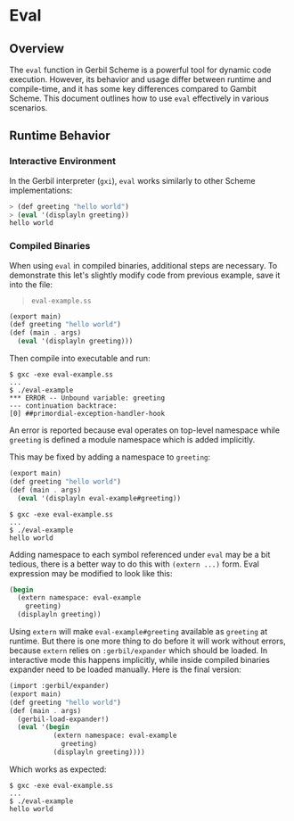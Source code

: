 # Eval

## Overview

The `eval` function in Gerbil Scheme is a powerful tool for dynamic code execution. However, its behavior and usage differ between runtime and compile-time, and it has some key differences compared to Gambit Scheme. This document outlines how to use `eval` effectively in various scenarios.

## Runtime Behavior

### Interactive Environment

In the Gerbil interpreter (`gxi`), `eval` works similarly to other Scheme implementations:

```scheme
> (def greeting "hello world")
> (eval '(displayln greeting))
hello world
```

### Compiled Binaries

When using `eval` in compiled binaries, additional steps are necessary.
To demonstrate this let's slightly modify code from previous example, save it into the file:

> `eval-example.ss`

```scheme
(export main)
(def greeting "hello world")
(def (main . args)
  (eval '(displayln greeting)))
```

Then compile into executable and run:

```console
$ gxc -exe eval-example.ss
...
$ ./eval-example
*** ERROR -- Unbound variable: greeting
--- continuation backtrace:
[0] ##primordial-exception-handler-hook
```

An error is reported because eval operates on top-level namespace while `greeting` is defined a module namespace which is added implicitly.

This may be fixed by adding a namespace to `greeting`:

```scheme
(export main)
(def greeting "hello world")
(def (main . args)
  (eval '(displayln eval-example#greeting))
```

```console
$ gxc -exe eval-example.ss
...
$ ./eval-example
hello world
```

Adding namespace to each symbol referenced under `eval` may be a bit tedious, there is a better way to do this with `(extern ...)` form.
Eval expression may be modified to look like this:

```scheme
(begin
  (extern namespace: eval-example
    greeting)
  (displayln greeting))
```

Using `extern` will make `eval-example#greeting` available as `greeting` at runtime. But there is one more thing to do before it will work without errors, because `extern` relies on `:gerbil/expander` which should be loaded. In interactive mode this happens implicitly, while inside compiled binaries expander need to be loaded manually. Here is the final version:

```scheme
(import :gerbil/expander)
(export main)
(def greeting "hello world")
(def (main . args)
  (gerbil-load-expander!)
  (eval '(begin
           (extern namespace: eval-example
             greeting)
           (displayln greeting))))
```

Which works as expected:

```console
$ gxc -exe eval-example.ss
...
$ ./eval-example
hello world
```
